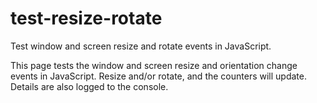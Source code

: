 # test-resize-rotate
Test window and screen resize and rotate events in JavaScript.

This page tests the window and screen resize and orientation change events in JavaScript. Resize and/or rotate, and the counters will update. Details are also logged to the console.

